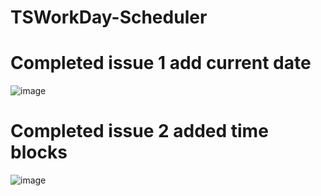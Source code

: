 # TSWorkDay-Scheduler
# Completed issue 1 add current date
![image](https://user-images.githubusercontent.com/49574487/166115042-0498311d-f4f6-4657-8e4f-e36be2716496.png)
# Completed issue 2 added time blocks
![image](https://user-images.githubusercontent.com/49574487/166117477-0eb5d2ab-f952-42d1-9e66-02ea2d85f8b6.png)
